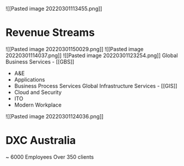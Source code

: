 ![[Pasted image 20220301113455.png]]


# Revenue Streams

![[Pasted image 20220301150029.png]]
![[Pasted image 20220301114037.png]]
![[Pasted image 20220301123254.png]]
Global Business Services - [[GBS]]
- A&E
- Applications
- Business Process Services
Global Infrastructure Services - [[GIS]]
- Cloud and Security
- ITO
- Modern Workplace

![[Pasted image 20220301124036.png]]


# DXC Australia
~ 6000 Employees
Over 350 clients
